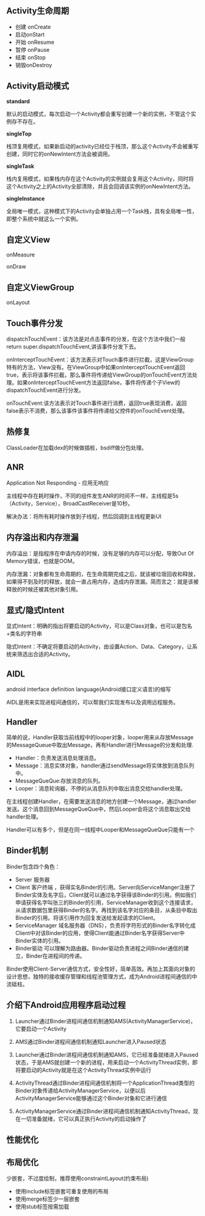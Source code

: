 ## Activity生命周期

* 创建 onCreate 
* 启动onStart 
* 开始 onResume 
* 暂停 onPause  
* 结束 onStop 
* 销毁onDestroy

## Activity启动模式

**standard**

默认的启动模式，每次启动一个Activity都会重写创建一个新的实例，不管这个实例存不存在。

**singleTop**

栈顶复用模式，如果新启动的activity已经位于栈顶，那么这个Activity不会被重写创建，同时它的onNewIntent方法会被调用。

**singleTask**

栈内复用模式，如果栈内存在这个Activity的实例就会复用这个Activity，同时将这个Activity之上的Activity全部清除，并且会回调该实例的onNewIntent方法。

**singleInstance**

全局唯一模式，这种模式下的Activity会单独占用一个Task栈，具有全局唯一性，即整个系统中就这么一个实例。

## 自定义View

onMeasure

onDraw

## 自定义ViewGroup

onLayout

## Touch事件分发

dispatchTouchEvent：该方法是对点击事件的分发，在这个方法中我们一般return super.dispatchTouchEvent,讲该事件分发下去。

onInterceptTouchEvent：该方法表示对Touch事件进行拦截，这是ViewGroup特有的方法，View没有。在ViewGroup中如果onInterceptTouchEvent返回true，表示将该事件拦截，那么事件将传递给ViewGroup的onTouchEvent方法处理。如果onInterceptTouchEvent方法返回false，事件将传递个子View的dispatchTouchEvent进行分发。

onTouchEvent:该方法表示对Touch事件进行消费，返回true表现消费，返回false表示不消费，那么该事件该事件将传递给父控件的onTouchEvent处理。

## 热修复

ClassLoader在加载dex的时候做插桩，bsdiff做分包处理。

## ANR

Application Not Responding - 应用无响应

主线程中存在耗时操作，不同的组件发生ANR的时间不一样，主线程是5s（Activity，Service），BroadCastReceiver是10秒。

解决办法：将所有耗时操作放到子线程，然后回调到主线程更新UI

## 内存溢出和内存泄漏

内存溢出：是指程序在申请内存的时候，没有足够的内存可以分配，导致Out Of Memory错误，也就是OOM。

 内存泄漏：对象都有生命周期的，在生命周期完成之后，就该被垃圾回收和释放，如果得不到及时的释放，就会一直占用内存，造成内存泄漏。简而言之：就是该被释放的时候还被其他对象引用。

## 显式/隐式Intent

显式Intent：明确的指出将要启动的Activity，可以是Class对象，也可以是包名+类名的字符串

隐式Intent：不确定将要启动的Activity，由设置Action、Data、Category，让系统来筛选出合适的Activity。

## AIDL

android interface definition language(Android接口定义语言)的缩写

AIDL是用来实现进程间通信的，可以帮我们实现发布以及调用远程服务。

## Handler

简单的说，Handler获取当前线程中的looper对象，looper用来从存放Message的MessageQueue中取出Message，再有Handler进行Message的分发和处理.

- Handler：负责发送消息处理消息。
- Message：消息实体对象，handler通过sendMessage将实体放到消息队列中。
- MessageQueQue:存放消息的队列。
- Looper：消息轮询器，不停的从消息队列中取出消息交给handler处理。

在主线程创建Handler，在需要发送消息的地方创建一个Message，通过handler发送。这个消息回到MessageQueQue中，然后Looper会将这个消息取出交给handler处理。

Handler可以有多个，但是在同一线程中Looper和MessageQueQue只能有一个

## Binder机制

Binder包含四个角色：

- Server 服务器
- Client 客户终端 ，获得实名Binder的引用。Server向ServiceManger注册了Binder实体及名字后，Client就可以通过名字获得该Binder的引用。例如我们申请获得名字叫张三的Binder的引用，ServiceManager收到这个连接请求，从请求数据包里获得Binder的名字。再找到该名字对应的条目，从条目中取出Binder的引用。将该引用作为回复发送给发起请求的Client。
- ServiceManager  域名服务器（DNS），负责将字符形式的Binder名字转化成Client中对该Binder的应用，使得Client能通过Binder名字获得Server中Binder实体的引用。
- Binder驱动  可以理解为路由器。Binder驱动负责进程之间Binder通信的建立，Binder在进程间的传递。

Binder使用Client-Server通信方式，安全性好，简单高效。再加上其面向对象的设计思想，独特的接收缓存管理和线程池管理方式，成为Android进程间通信的中流砥柱。

## 介绍下Android应用程序启动过程

1. Launcher通过Binder进程间通信机制通知AMS(ActivityManagerService)，它要启动一个Activity

2. AMS通过Binder进程间通信机制通知Launcher进入Paused状态

3. Launcher通过Binder进程间通信机制通知AMS，它已经准备就绪进入Paused状态，于是AMS就创建一个新的进程，用来启动一个ActivityThread实例，即将要启动的Activity就是在这个ActivityThread实例中运行

4. ActivityThread通过Binder进程间通信机制将一个ApplicationThread类型的Binder对象传递给ActivityManagerService，以便以后ActivityManagerService能够通过这个Binder对象和它进行通信

5. ActivityManagerService通过Binder进程间通信机制通知ActivityThread，现在一切准备就绪，它可以真正执行Activity的启动操作了

## 性能优化



## 布局优化

少嵌套，不过度绘制，推荐使用constraintLayout(约束布局)

* 使用include标签嵌套可重复使用的布局
* 使用merge标签少一层嵌套
* 使用stub标签按需加载

​    

​    

​    

​    

